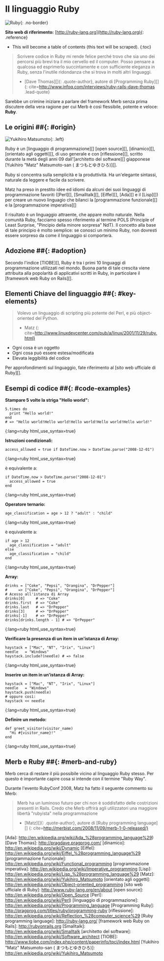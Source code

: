 # Il linguaggio Ruby

![Ruby](/images/ruby-header.gif){: .no-border}

**Sito web di riferimento:**
[http://ruby-lang.org](http://ruby-lang.org){: .reference}

* This will become a table of contents (this text will be scraped).
{:toc}


> Scrivere codice in Ruby mi rende felice perché trovo che sia uno dei
> percorsi più brevi tra il mio cervello ed il computer.
> Posso pensare a qualcosa ed esprimerlo succintamente
> e con sufficiente eleganza in Ruby,
> senza l'inutile ridondanza che si trova
> in molti altri linguaggi.
> - [Dave Thomas][]{: .quote-author}, autore di [Programming Ruby][]
{: cite=http://www.infoq.com/interviews/ruby-rails-dave-thomas .lead-quote}

Sarebbe un crimine iniziare a parlare del framework Merb
senza prima discutere della vera ragione per cui Merb
è così flessibile, potente e veloce: **Ruby**.

## Le origini ##{: #origin}
![Yukihiro Matsumoto](/images/Yukihiro_Matsumoto.jpg){: .left}

Ruby è un [linguaggio di programmazione][] [open source][], [dinamico][],
[orientato agli oggetti][], di uso generale e con [riflessione][], scritto durante
la metà degli anni 09 dall'[architetto del software][] giapponese
[Yukihiro "Matz" Matsumoto-san ( まつもとゆきひろ)][].

Ruby si concentra sulla semplicità e la produttività.
Ha un'elegante sintassi, naturale da leggere e facile da scrivere.

Matz ha preso in prestito idee ed idiomi da alcuni dei suoi linguaggi
di programmazione favoriti
([Perl][], [Smalltalk][], [Eiffel][], [Ada][] e il [Lisp][])
per creare un nuovo linguagio che bilanci
la [programmazione funzionale][] e la [programmazione imperativa][]

Il risultato è un linguaggio attraente, che appare molto naturale.
Nella comunità Ruby, facciamo spesso riferimento al termine POLS
(Principle of Least Surprise, "Pincipio della minore sorpresa" NdT).
Il concetto alla base di tale principio è molto semplice:
se conosci un minimo Ruby,
non dovresti essere sorpreso da come il linguaggio si comporterà.

## Adozione ##{: #adoption}
Secondo l'indice [TIOBE][],
Ruby è tra i primi 10 linguaggi di programmazione utilizzati nel mondo.
Buona parte di tale crescita viene attribuita alla popolarità di
applicativi scritti in Ruby, in particolare il [framework web Ruby on Rails][].

## Elementi Chiave del linguaggio ##{: #key-elements}

> Volevo un linguaggio di scripting più potente del Perl,
> e più object-oriented del Python.
> - Matz
{: cite=http://www.linuxdevcenter.com/pub/a/linux/2001/11/29/ruby.html}

* Ogni cosa è un oggetto
* Ogni cosa può essere estesa/modificata
* Elevata leggibilità del codice

Per approfondimenti sul linguaggio,
fate riferimento al [sito web ufficiale di Ruby][].

## Esempi di codice ##{: #code-examples}

**Stampare 5 volte la striga "Hello world":**

    5.times do
      print "Hello world!"
    end
    # => "Hello world!Hello world!Hello world!Hello world!Hello world!"
{:lang=ruby html_use_syntax=true}

**Istruzioni condizionali:**

    access_allowed = true if DateTime.now > DateTime.parse("2008-12-01")
{:lang=ruby html_use_syntax=true}

è equivalente a:

    if DateTime.now > DateTime.parse("2008-12-01")
      access_allowed = true
    end
{:lang=ruby html_use_syntax=true}

**Operatore ternario:**

    age_classification = age > 12 ? "adult" : "child"
{:lang=ruby html_use_syntax=true}

è equivalente a:

    if age > 12
      age_classification = "adult"
    else
      age_classification = "child"
    end
{:lang=ruby html_use_syntax=true}

**Array:**

	drinks = ["Coke", "Pepsi", "Orangina", "DrPepper"]
	#     => ["Coke", "Pepsi", "Orangina", "DrPepper"]
	# Acesso all'istanza di Array
	drinks[0]     # => "Coke"
	drinks.first  # => "Coke"
	drinks.last   # => "DrPepper"
	drinks[3]     # => "DrPepper"
	drinks[-1]    # => "DrPepper"
	drinks[drinks.length - 1] # => "DrPepper"
{:lang=ruby html_use_syntax=true}

**Verificare la presenza di un item in un'istanza di Array:**

	haystack = ["Mac", "NT", "Irix", "Linux"]
	needle   = "Windows"
	haystack.include?(needle) # => false
{:lang=ruby html_use_syntax=true}

**Inserire un item in un'istanza di Array:**

	haystack = ["Mac", "NT", "Irix", "Linux"]
	needle   = "Windows"
	haystack.push(needle)
	# oppure così:
	haystack << needle
{:lang=ruby html_use_syntax=true}

**Definire un metodo:**

    def greet_visitor(visitor_name)
      "Hi #{visitor_name}!"
    end
{:lang=ruby html_use_syntax=true}

## Merb e Ruby ##{: #merb-and-ruby}

Merb cerca di restare il più possibile vicino al linguaggio Ruby stesso.
Per questo è importante capire cosa si intende con il termine "Ruby Way".

Durante l'evento RubyConf 2008, Matz ha fatto il seguente commento su Merb:

> Merb ha un luminoso futuro per chi non è soddisfatto
> delle costrizioni presenti in Rails.
> Credo che Merb offrirà agli utilizzatori una maggiore libertà 
> "rubyista" nella programmazione
> - [Matz][]{: .quote-author},
> autore di [Ruby programming language][]
{: cite=http://merbist.com/2008/11/09/merb-1-0-released/}


[Ada]: http://en.wikipedia.org/wiki/Ada_%28programming_language%29)
[Dave Thomas]:          http://pragdave.pragprog.com/
[dinamico]:              http://en.wikipedia.org/wiki/Dynamic
[Eiffel]: http://en.wikipedia.org/wiki/Eiffel_%28programming_language%29
[programmazione funzionale]: http://en.wikipedia.org/wiki/Functional_programming
[programmazione imperativa]: http://en.wikipedia.org/wiki/Imperative_programming
[Lisp]: http://en.wikipedia.org/wiki/Lisp_%28programming_language%29
[Matz]:                 http://en.wikipedia.org/wiki/Yukihiro_Matsumoto
[orientato agli oggetti]: http://en.wikipedia.org/wiki/Object-oriented_programming
[sito web ufficiale di Ruby]: http://www.ruby-lang.org/en/about
[open source]:          http://en.wikipedia.org/wiki/Open_Source
[Perl]:                 http://en.wikipedia.org/wiki/Perl)
[linguaggio di programmazione]: http://en.wikipedia.org/wiki/Programming_language
[Programming Ruby]:     http://pragprog.com/titles/ruby/programming-ruby
[riflessione]: http://en.wikipedia.org/wiki/Reflection_%28computer_science%29
[Ruby programming language]: http://ruby-lang.org/
[framework web Ruby on Rails]: http://rubyonrails.org
[Smalltalk]:            http://en.wikipedia.org/wiki/Smalltalk
[architetto del software]:   http://en.wikipedia.org/wiki/Software_architect
[TIOBE]:  http://www.tiobe.com/index.php/content/paperinfo/tpci/index.html
[Yukihiro "Matz" Matsumoto-san ( まつもとゆきひろ)]:  http://en.wikipedia.org/wiki/Yukihiro_Matsumoto


